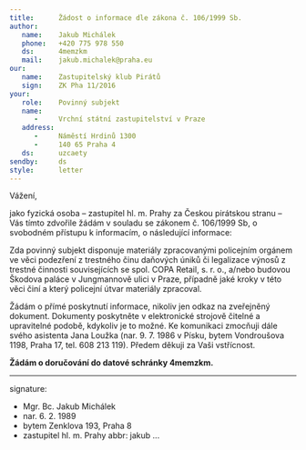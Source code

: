 ```yaml
---
title:      Žádost o informace dle zákona č. 106/1999 Sb.
author:
   name:    Jakub Michálek
   phone:   +420 775 978 550
   ds:      4memzkm
   mail:    jakub.michalek@praha.eu
our:
   name:    Zastupitelský klub Pirátů
   sign:    ZK Pha 11/2016
your:
   role:    Povinný subjekt
   name:    
      -     Vrchní státní zastupitelství v Praze
   address:
      -     Náměstí Hrdinů 1300
      -     140 65 Praha 4 
   ds:      uzcaety
sendby:     ds
style:      letter
---
```



Vážení,

jako fyzická osoba – zastupitel hl. m. Prahy za Českou pirátskou stranu – Vás tímto zdvořile žádám v souladu se zákonem č. 106/1999 Sb, o svobodném přístupu k informacím, o následující informace:

Zda povinný subjekt disponuje materiály zpracovanými policejním orgánem ve věci podezření z trestného činu daňových úniků či legalizace výnosů z trestné činnosti souvisejících se spol. COPA Retail, s. r. o., a/nebo budovou Škodova paláce v Jungmannově ulici v Praze, případně jaké kroky v této věci činí a který policejní útvar materiály zpracoval. 

Žádám o přímé poskytnutí informace, nikoliv jen odkaz na zveřejněný dokument. Dokumenty poskytněte v elektronické strojově čitelné a upravitelné podobě, kdykoliv je to možné. Ke komunikaci zmocňuji dále svého asistenta Jana Loužka (nar. 9. 7. 1986 v Písku, bytem Vondroušova 1198, Praha 17, tel. 608 213 119). Předem děkuji za Vaši vstřícnost. 

**Žádám o doručování do datové schránky 4memzkm.**

---
signature:
  - Mgr. Bc. Jakub Michálek
  - nar. 6. 2. 1989
  - bytem Zenklova 193, Praha 8
  - zastupitel hl. m. Prahy
abbr:       jakub
...
